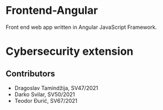# Frontend-Angular
Front end web app written in Angular JavaScript Framework.
# Cybersecurity extension
## Contributors
- Dragoslav Tamindžija, SV47/2021
- Darko Svilar, SV50/2021
- Teodor Đurić, SV67/2021
